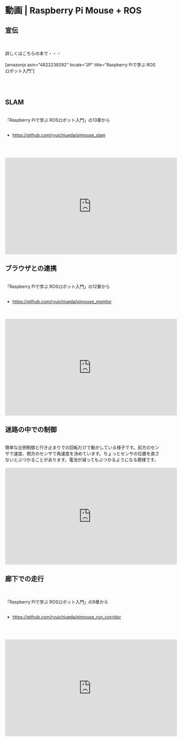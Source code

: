 # 動画 | Raspberry Pi Mouse + ROS
<h2>宣伝</h2><br />
<br />
詳しくはこちらの本で・・・<br />
<br />
[amazonjs asin="4822239292" locale="JP" title="Raspberry Piで学ぶ ROSロボット入門"]<br />
<br />
<br />
<br />
<h2>SLAM</h2><br />
「Raspberry Piで学ぶ ROSロボット入門」の13章から<br />
<ul><br />
 	<li><a href="https://github.com/ryuichiueda/pimouse_slam">https://github.com/ryuichiueda/pimouse_slam</a></li><br />
</ul><br />
<br />
<iframe src="https://www.youtube.com/embed/b2kYQ11PUSI" width="560" height="315" frameborder="0" allowfullscreen="allowfullscreen"></iframe><br />
<h2>ブラウザとの連携</h2><br />
「Raspberry Piで学ぶ ROSロボット入門」の12章から<br />
<ul><br />
 	<li><a href="https://github.com/ryuichiueda/pimouse_monitor">https://github.com/ryuichiueda/pimouse_monitor</a></li><br />
</ul><br />
<iframe src="https://www.youtube.com/embed/ezDrZo_jaMk" width="560" height="315" frameborder="0" allowfullscreen="allowfullscreen"></iframe><br />
<h2>迷路の中での制御</h2><br />
簡単な比例制御と行き止まりでの回転だけで動かしている様子です。前方のセンサで速度、側方のセンサで角速度を決めています。ちょっとセンサの位置を直さないとぶつかることがあります。電池が減ってもぶつかるようになる模様です。<br />
<br />
<iframe src="https://www.youtube.com/embed/Zcfcbe8Le3I" width="560" height="315" frameborder="0" allowfullscreen="allowfullscreen"></iframe><br />
<h2>廊下での走行</h2><br />
<br />
「Raspberry Piで学ぶ ROSロボット入門」の9章から<br />
<ul><br />
 	<li><a href="https://github.com/ryuichiueda/pimouse_run_corridor">https://github.com/ryuichiueda/pimouse_run_corridor</a></li><br />
</ul><br />
<br />
<iframe src="https://www.youtube.com/embed/Hr8k7N62AUU" width="560" height="315" frameborder="0" allowfullscreen="allowfullscreen"></iframe>
